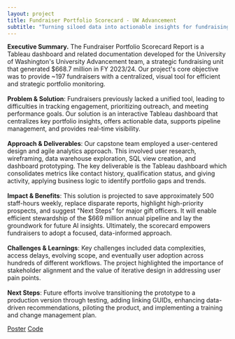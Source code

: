 ```yaml
---
layout: project
title: Fundraiser Portfolio Scorecard - UW Advancement
subtitle: "Turning siloed data into actionable insights for fundraising strategy"
---
```

<script src="https://cdn.mathjax.org/mathjax/latest/MathJax.js?config=TeX-AMS-MML_HTMLorMML" type="text/javascript"></script>

**Executive Summary.**
The Fundraiser Portfolio Scorecard Report is a Tableau dashboard and related documentation developed for the University of Washington's University Advancement team, a strategic fundraising unit that generated $668.7 million in FY 2023/24. Our project's core objective was to provide ~197 fundraisers with a centralized, visual tool for efficient and strategic portfolio monitoring. <br/> <br/>
**Problem & Solution**: Fundraisers previously lacked a unified tool, leading to difficulties in tracking engagement, prioritizing outreach, and meeting performance goals. Our solution is an interactive Tableau dashboard that centralizes key portfolio insights, offers actionable data, supports pipeline management, and provides real-time visibility. <br/> <br/>
**Approach & Deliverables**: Our capstone team employed a user-centered design and agile analytics approach. This involved user research, wireframing, data warehouse exploration, SQL view creation, and dashboard prototyping. The key deliverable is the Tableau dashboard which consolidates metrics like contact history, qualification status, and giving activity, applying business logic to identify portfolio gaps and trends.
<br/> <br/>
**Impact & Benefits**: This solution is projected to save approximately 500 staff-hours weekly, replace disparate reports, highlight high-priority prospects, and suggest "Next Steps" for major gift officers. It will enable efficient stewardship of the $669 million annual pipeline and lay the groundwork for future AI insights. Ultimately, the scorecard empowers fundraisers to adopt a focused, data-informed approach. <br/> <br/>
**Challenges & Learnings**: Key challenges included data complexities, access delays, evolving scope, and eventually  user adoption across hundreds of different workflows. The project highlighted the importance of stakeholder alignment and the value of iterative design in addressing user pain points. <br/> <br/>
**Next Steps**: Future efforts involve transitioning the prototype to a production version through testing, adding linking GUIDs, enhancing data-driven recommendations, piloting the product, and implementing a training and change management plan.

<a href="/assets/projects/fundraiser_db/CSposter.pdf" target="_blank" class="button">Poster</a>
<a href="https://github.com/jaivardhanschauhan/uwadvancement" target="_blank" class="button">Code</a>



